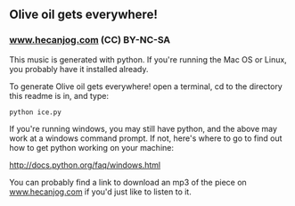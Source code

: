 ## Olive oil gets everywhere!
### www.hecanjog.com (CC) BY-NC-SA

This music is generated with python. If you're running the Mac OS or Linux, you probably have it installed already.

To generate Olive oil gets everywhere! open a terminal, cd to the directory this readme is in, and type:

    python ice.py

If you're running windows, you may still have python, and the above may work at a windows command prompt. If not, here's where to go to find out how to get python working on your machine:

http://docs.python.org/faq/windows.html

You can probably find a link to download an mp3 of the piece on www.hecanjog.com if you'd just like to listen to it.
